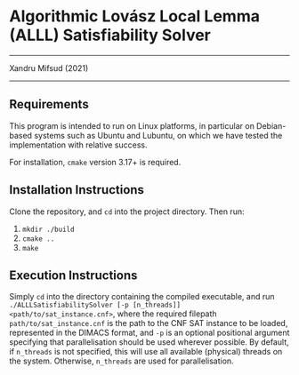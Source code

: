 # Algorithmic Lovász Local Lemma (ALLL) Satisfiability Solver

---

Xandru Mifsud (2021)

---

## Requirements

This program is intended to run on Linux platforms, in particular on Debian-based systems such as Ubuntu and
Lubuntu, on which we have tested the implementation with relative success.

For installation, ```cmake``` version 3.17+ is required.

## Installation Instructions

Clone the repository, and ```cd``` into the project directory. Then run:

1. ```mkdir ./build```
1. ```cmake ..```
2. ```make```

## Execution Instructions

Simply ```cd``` into the directory containing the compiled executable, and run ```./ALLLSatisfiabilitySolver [-p [n_threads]] <path/to/sat_instance.cnf>```, where the required filepath ```path/to/sat_instance.cnf``` is the path to the CNF SAT instance to be loaded, represented in the DIMACS format, and ```-p``` is an optional positional argument specifying that parallelisation should be used wherever possible. By default, if ```n_threads``` is not specified, this will use all available (physical) threads on the system. Otherwise, ```n_threads``` are used for parallelisation.
